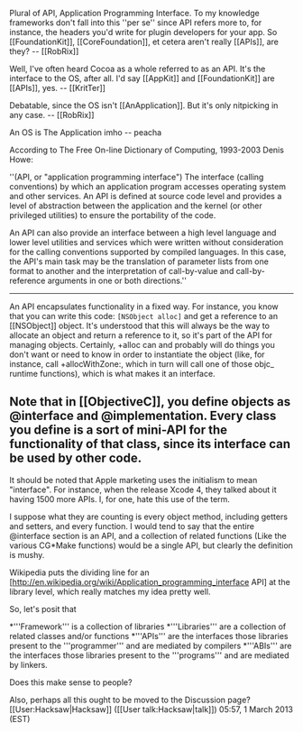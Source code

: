 

Plural of API, Application Programming Interface. To my knowledge frameworks don't fall into this ''per se'' since API refers more to, for instance, the headers you'd write for plugin developers for your app. So [[FoundationKit]], [[CoreFoundation]], et cetera aren't really [[APIs]], are they? -- [[RobRix]]

Well, I've often heard Cocoa as a whole referred to as an API. It's the interface to the OS, after all. I'd say [[AppKit]] and [[FoundationKit]] are [[APIs]], yes. -- [[KritTer]]

Debatable, since the OS isn't [[AnApplication]]. But it's only nitpicking in any case. -- [[RobRix]]

An OS is The Application imho -- peacha

According to The Free On-line Dictionary of Computing, 1993-2003 Denis Howe:

''(API, or "application programming interface") The interface (calling conventions) by which an application program accesses operating system and other services. An API is defined at source code level and provides a level of abstraction between the application and the kernel (or other privileged utilities) to ensure the portability of the code.

An API can also provide an interface between a high level language and lower level utilities and services which were written without consideration for the calling conventions supported by compiled languages. In this case, the API's main task may be the translation of parameter lists from one format to another and the interpretation of call-by-value and call-by-reference arguments in one or both directions.''

----

An API encapsulates functionality in a fixed way. For instance, you know that you can write this code: <code>[NSObject alloc]</code> and get a reference to an [[NSObject]] object. It's understood that this will always be the way to allocate an object and return a reference to it, so it's part of the API for managing objects. Certainly, +alloc can and probably will do things you don't want or need to know in order to instantiate the object (like, for instance, call +allocWithZone:, which in turn will call one of those objc_ runtime functions), which is what makes it an interface.

Note that in [[ObjectiveC]], you define objects as @interface and @implementation. Every class you define is a sort of mini-API for the functionality of that class, since its interface can be used by other code.
-----

It should be noted that Apple marketing uses the initialism to mean "interface". For instance, when the release Xcode 4, they talked about it having 1500 more APIs. I, for one, hate this use of the term.

I suppose what they are counting is every object method, including getters and setters, and every function. I would tend to say that the entire @interface section is an API, and a collection of related functions (Like the various CG*Make functions) would be a single API, but clearly the definition is mushy.

Wikipedia puts the dividing line for an [http://en.wikipedia.org/wiki/Application_programming_interface API] at the library level, which really matches my idea pretty well.

So, let's posit that

*'''Framework''' is a collection of libraries
*'''Libraries''' are a collection of related classes and/or functions
*'''APIs''' are the interfaces those libraries present to the '''programmer''' and are mediated by compilers
*'''ABIs''' are the interfaces those libraries present to the '''programs''' and are mediated by linkers.

Does this make sense to people?

Also, perhaps all this ought to be moved to the Discussion page?
[[User:Hacksaw|Hacksaw]] ([[User talk:Hacksaw|talk]]) 05:57, 1 March 2013 (EST)